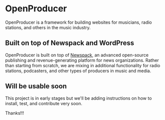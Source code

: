 # OpenProducer

OpenProducer is a framework for building websites for musicians, radio stations, and others in the music industry. 

## Built on top of Newspack and WordPress
OpenProducer is built on top of [Newspack](https://newspack.blog/), an advanced open-source publishing and revenue-generating platform for news organizations. Rather than starting from scratch, we are mixing in additional functionality for radio stations, podcasters, and other types of producers in music and media.

## Will be usable soon
This project is in early stages but we'll be adding instructions on how to install, test, and contribute very soon.

Thanks!!! 





